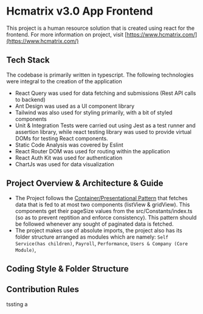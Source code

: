 # Hcmatrix v3.0 App Frontend

This project is a human resource solution that is created using react for the frontend. For more information on project, visit [https://www.hcmatrix.com/](https://www.hcmatrix.com/)

## Tech Stack
The codebase is primarily written in typescript. The following technologies were integral to the creation of the application
- React Query was used for data fetching and submissions (Rest API calls to backend)
- Ant Design was used as a UI component library
- Tailwind was also used for styling primarily, with a bit of styled components
- Unit & Integration Tests were carried out using Jest as a test runner and assertion library, while react testing library was used to provide virtual DOMs for testing React components.
- Static Code Analysis was covered by Eslint
- React Router DOM was used for routing within the application
- React Auth Kit was used for authentication
- ChartJs was used for data visualization


## Project Overview & Architecture & Guide
- The Project follows the [Container/Presentational Pattern](https://www.patterns.dev/posts/presentational-container-pattern/) that fetches data that is fed to at most two components (listView & gridView). This components get their pageSize values from the src/Constants/index.ts (so as to prevent reptition and enforce consistency). This pattern should be followed whenever any sought of paginated data is fetched.
- The project makes use of absolute imports, the project also has its folder structure arranged as modules which are namely:  `Self Service(has children)`, `Payroll`, `Performance`, `Users & Company (Core Module)`,


## Coding Style & Folder Structure

## Contribution Rules

tssting a



